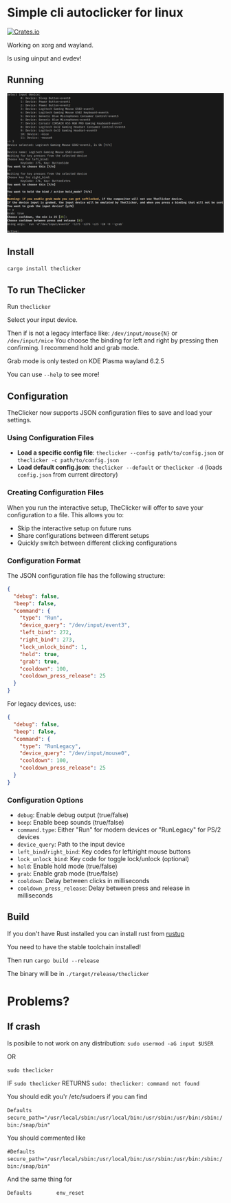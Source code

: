 # Simple cli autoclicker for linux
[![Crates.io](https://img.shields.io/crates/v/theclicker.svg)](https://crates.io/crates/theclicker)

Working on xorg and wayland.

Is using uinput and evdev!

## Running
![Running](images/running.png)

## Install
```cargo install theclicker```

## To run TheClicker

Run `theclicker`

Select your input device.

Then if is not a legacy interface like: `/dev/input/mouse{N}` or `/dev/input/mice`
You choose the binding for left and right by pressing then confirming.
I recommend hold and grab mode.

Grab mode is only tested on KDE Plasma wayland 6.2.5

You can use `--help` to see more!

## Configuration

TheClicker now supports JSON configuration files to save and load your settings.

### Using Configuration Files

- **Load a specific config file**: `theclicker --config path/to/config.json` or `theclicker -c path/to/config.json`
- **Load default config.json**: `theclicker --default` or `theclicker -d` (loads `config.json` from current directory)

### Creating Configuration Files

When you run the interactive setup, TheClicker will offer to save your configuration to a file. This allows you to:
- Skip the interactive setup on future runs
- Share configurations between different setups
- Quickly switch between different clicking configurations

### Configuration Format

The JSON configuration file has the following structure:

```json
{
  "debug": false,
  "beep": false,
  "command": {
    "type": "Run",
    "device_query": "/dev/input/event3",
    "left_bind": 272,
    "right_bind": 273,
    "lock_unlock_bind": 1,
    "hold": true,
    "grab": true,
    "cooldown": 100,
    "cooldown_press_release": 25
  }
}
```

For legacy devices, use:

```json
{
  "debug": false,
  "beep": false,
  "command": {
    "type": "RunLegacy",
    "device_query": "/dev/input/mouse0",
    "cooldown": 100,
    "cooldown_press_release": 25
  }
}
```

### Configuration Options

- `debug`: Enable debug output (true/false)
- `beep`: Enable beep sounds (true/false)
- `command.type`: Either "Run" for modern devices or "RunLegacy" for PS/2 devices
- `device_query`: Path to the input device
- `left_bind`/`right_bind`: Key codes for left/right mouse buttons
- `lock_unlock_bind`: Key code for toggle lock/unlock (optional)
- `hold`: Enable hold mode (true/false)
- `grab`: Enable grab mode (true/false)
- `cooldown`: Delay between clicks in milliseconds
- `cooldown_press_release`: Delay between press and release in milliseconds

## Build

If you don't have Rust installed you can install rust from [rustup](https://rustup.rs/)

You need to have the stable toolchain installed!

Then run `cargo build --release`

The binary will be in `./target/release/theclicker`

# Problems?

## If crash

Is posibile to not work on any distribution: ```sudo usermod -aG input $USER```

OR

```sudo theclicker```

IF ```sudo theclicker``` RETURNS `sudo: theclicker: command not found`

You should edit you'r /etc/sudoers
if you can find

`Defaults        secure_path="/usr/local/sbin:/usr/local/bin:/usr/sbin:/usr/bin:/sbin:/bin:/snap/bin"`

You should commented like

`#Defaults        secure_path="/usr/local/sbin:/usr/local/bin:/usr/sbin:/usr/bin:/sbin:/bin:/snap/bin"`


And the same thing for

`Defaults        env_reset`
